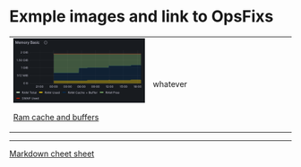 # Exmple images and link to OpsFixs


<table border=0><tr>
  <td width = 350>
<img src="https://github.com/dmfow/CheetSheetsOpsFixes/blob/main/Images/RamCacheAndBuffers.png" width=300>

[Ram cache and buffers](https://github.com/dmfow/CheetSheetsOpsFixes/blob/main/Linux%20Ram%20cache%20%2B%20Buffer)
</td>
<td width = 350>
whatever</td>
</tr></table>

---



[Markdown cheet sheet](https://github.com/dmfow/CheatSheets/blob/main/Github%20Markdown.md)


